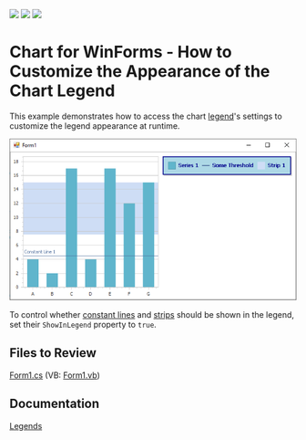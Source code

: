 <!-- default badges list -->
![](https://img.shields.io/endpoint?url=https://codecentral.devexpress.com/api/v1/VersionRange/128574169/15.2.4%2B)
[![](https://img.shields.io/badge/Open_in_DevExpress_Support_Center-FF7200?style=flat-square&logo=DevExpress&logoColor=white)](https://supportcenter.devexpress.com/ticket/details/E1373)
[![](https://img.shields.io/badge/📖_How_to_use_DevExpress_Examples-e9f6fc?style=flat-square)](https://docs.devexpress.com/GeneralInformation/403183)
<!-- default badges end -->

# Chart for WinForms - How to Customize the Appearance of the Chart Legend 

This example demonstrates how to access the chart [legend](https://docs.devexpress.com/WindowsForms/5794/controls-and-libraries/chart-control/legends)'s settings to customize the legend appearance at runtime.

![Custom Legend](image/chart.png)

To control whether [constant lines](https://docs.devexpress.com/WindowsForms/5783/controls-and-libraries/chart-control/axes/constant-lines?p=netframework) and [strips](https://docs.devexpress.com/WindowsForms/5784/controls-and-libraries/chart-control/axes/strips?p=netframework) should be shown in the legend, set their `ShowInLegend` property to `true`.

## Files to Review

[Form1.cs](./CS/ChartLegend/Form1.cs) (VB: [Form1.vb](./VB/ChartLegend/Form1.vb))

## Documentation

[Legends](https://docs.devexpress.com/WindowsForms/5794/controls-and-libraries/chart-control/legends)
